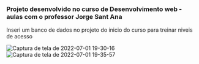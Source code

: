 ### Projeto desenvolvido no curso de Desenvolvimento web - aulas com o professor Jorge Sant Ana
Inseri um banco de dados no projeto do inicio do curso para treinar niveis de acesso

![Captura de tela de 2022-07-01 19-30-16](https://user-images.githubusercontent.com/97317411/177082400-95050d8e-6724-43f0-9e7a-8a9cab223210.png)
![Captura de tela de 2022-07-01 19-35-57](https://user-images.githubusercontent.com/97317411/177082573-22b63a9f-6c5b-42f8-b4ef-fbe0a59c0a33.png)
